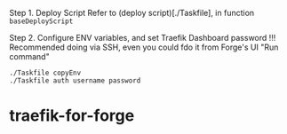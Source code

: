 
Step 1. Deploy Script
Refer to (deploy script)[./Taskfile], in function `baseDeployScript`

Step 2. Configure ENV variables, and set Traefik Dashboard password
!!! Recommended doing via SSH, even you could fdo it from Forge's UI "Run command"
```
./Taskfile copyEnv
./Taskfile auth username password

```
# traefik-for-forge
